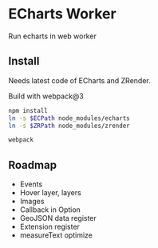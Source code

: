 # ECharts Worker

Run echarts in web worker

## Install

Needs latest code of ECharts and ZRender.

Build with webpack@3

```bash
npm install
ln -s $ECPath node_modules/echarts
ln -s $ZRPath node_modules/zrender

webpack
```


## Roadmap

- Events
- Hover layer, layers
- Images
- Callback in Option
- GeoJSON data register
- Extension register
- measureText optimize